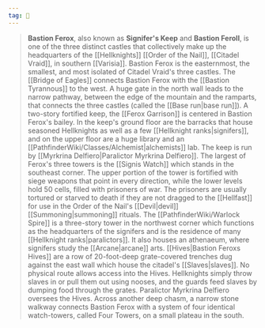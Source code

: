 ```yaml
---
tag: 🏰
---
```

> **Bastion Ferox**, also known as **Signifer's Keep** and **Bastion Feroll**, is one of the three distinct castles that collectively make up the headquarters of the [[Hellknights]] [[Order of the Nail]], [[Citadel Vraid]], in southern [[Varisia]].
> Bastion Ferox is the easternmost, the smallest, and most isolated of Citadel Vraid's three castles. The [[Bridge of Eagles]] connects Bastion Ferox with the [[Bastion Tyrannous]] to the west. A huge gate in the north wall leads to the narrow pathway, between the edge of the mountain and the ramparts, that connects the three castles (called the [[Base run|base run]]).
> A two-story fortified keep, the [[Ferox Garrison]] is centered in Bastion Ferox's bailey. In the keep's ground floor are the barracks that house seasoned Hellknights as well as a few [[Hellknight ranks|signifers]], and on the upper floor are a huge library and an [[PathfinderWiki/Classes/Alchemist|alchemists]] lab. The keep is run by [[Myrkrina Delfiero|Paralictor Myrkrina Delfiero]].
> The largest of Ferox's three towers is the [[Signis Watch]] which stands in the southeast corner. The upper portion of the tower is fortified with siege weapons that point in every direction, while the lower levels hold 50 cells, filled with prisoners of war. The prisoners are usually tortured or starved to death if they are not dragged to the [[Hellfast]] for use in the Order of the Nail's [[Devil|devil]] [[Summoning|summoning]] rituals.
> The [[PathfinderWiki/Warlock Spire]] is a three-story tower in the northwest corner which functions as the headquarters of the signifers and is the residence of many [[Hellknight ranks|paralictors]]. It also houses an athenaeum, where signifers study the [[Arcane|arcane]] arts.
> [[Hives|Bastion Feroxs Hives]] are a row of 20-foot-deep grate-covered trenches dug against the east wall which house the citadel's [[Slaves|slaves]]. No physical route allows access into the Hives. Hellknights simply throw slaves in or pull them out using nooses, and the guards feed slaves by dumping food through the grates. Paralictor Myrkrina Delfiero oversees the Hives.
> Across another deep chasm, a narrow stone walkway connects Bastion Ferox with a system of four identical watch-towers, called Four Towers, on a small plateau in the south.








